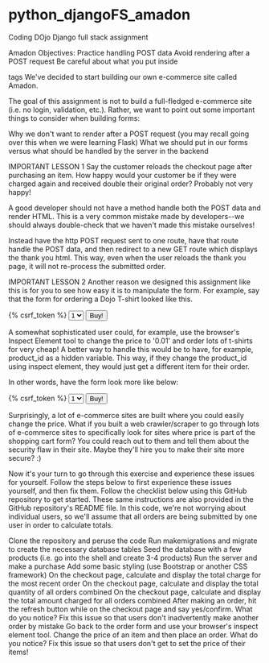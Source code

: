 # python_djangoFS_amadon
Coding DOjo Django full stack assignment

Amadon
Objectives:
Practice handling POST data
Avoid rendering after a POST request
Be careful about what you put inside <form>tags
We've decided to start building our own e-commerce site called Amadon.

The goal of this assignment is not to build a full-fledged e-commerce site (i.e. no login, validation, etc.). Rather, we want to point out some important things to consider when building forms:

Why we don't want to render after a POST request (you may recall going over this when we were learning Flask)
What we should put in our forms versus what should be handled by the server in the backend



IMPORTANT LESSON 1
Say the customer reloads the checkout page after purchasing an item. How happy would your customer be if they were charged again and received double their original order? Probably not very happy!

A good developer should not have a method handle both the POST data and render HTML. This is a very common mistake made by developers--we should always double-check that we haven't made this mistake ourselves!

Instead have the http POST request sent to one route, have that route handle the POST data, and then redirect to a new GET route which displays the thank you html. This way, even when the user reloads the thank you page, it will not re-process the submitted order.

IMPORTANT LESSON 2
Another reason we designed this assignment like this is for you to see how easy it is to manipulate the form. For example, say that the form for ordering a Dojo T-shirt looked like this.

<form action='/amadon/buy' method='post'>
  {% csrf_token %}
  <select name='quantity'>
     <option>1</option>
     <option>2</option>
     <option>3</option>
  </select>
  <input type='hidden' name='price' value='19.99' />
  <button type='submit'>Buy!</button>
</form>
A somewhat sophisticated user could, for example, use the browser's Inspect Element tool to change the price to '0.01' and order lots of t-shirts for very cheap! A better way to handle this would be to have, for example, product_id as a hidden variable. This way, if they change the product_id using inspect element, they would just get a different item for their order.

In other words, have the form look more like below:

<form action='/amadon/buy' method='post'>
  {% csrf_token %}
  <select name='quantity'>
     <option>1</option>
     <option>2</option>
     <option>3</option>
  </select>
  <input type='hidden' name='product_id' value='1015' />
  <button type='submit'>Buy!</button>
</form>
Surprisingly, a lot of e-commerce sites are built where you could easily change the price. What if you built a web crawler/scraper to go through lots of e-commerce sites to specifically look for sites where price is part of the shopping cart form? You could reach out to them and tell them about the security flaw in their site. Maybe they'll hire you to make their site more secure? :)

Now it's your turn to go through this exercise and experience these issues for yourself. Follow the steps below to first experience these issues yourself, and then fix them. Follow the checklist below using this GitHub repository to get started. These same instructions are also provided in the GitHub repository's README file. In this code, we're not worrying about individual users, so we'll assume that all orders are being submitted by one user in order to calculate totals.

 Clone the repository and peruse the code
 Run makemigrations and migrate to create the necessary database tables
 Seed the database with a few products (i.e. go into the shell and create 3-4 products)
 Run the server and make a purchase
 Add some basic styling (use Bootstrap or another CSS framework)
 On the checkout page, calculate and display the total charge for the most recent order
 On the checkout page, calculate and display the total quantity of all orders combined
 On the checkout page, calculate and display the total amount charged for all orders combined
 After making an order, hit the refresh button while on the checkout page and say yes/confirm. What do you notice?
 Fix this issue so that users don't inadvertently make another order by mistake
 Go back to the order form and use your browser's inspect element tool. Change the price of an item and then place an order. What do you notice?
 Fix this issue so that users don't get to set the price of their items!
